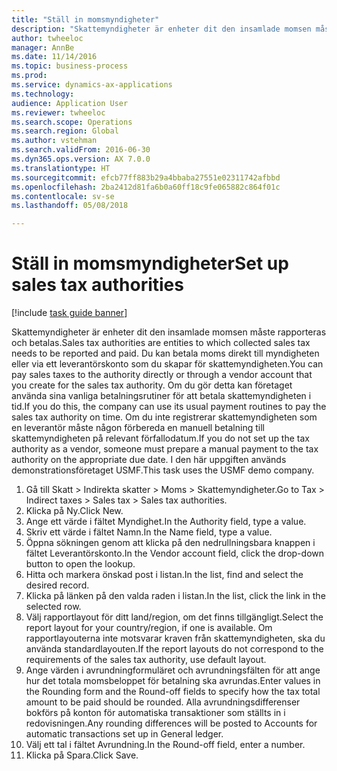 ```yaml
--- 
title: "Ställ in momsmyndigheter"
description: "Skattemyndigheter är enheter dit den insamlade momsen måste rapporteras och betalas."
author: twheeloc
manager: AnnBe
ms.date: 11/14/2016
ms.topic: business-process
ms.prod: 
ms.service: dynamics-ax-applications
ms.technology: 
audience: Application User
ms.reviewer: twheeloc
ms.search.scope: Operations
ms.search.region: Global
ms.author: vstehman
ms.search.validFrom: 2016-06-30
ms.dyn365.ops.version: AX 7.0.0
ms.translationtype: HT
ms.sourcegitcommit: efcb77ff883b29a4bbaba27551e02311742afbbd
ms.openlocfilehash: 2ba2412d81fa6b0a60ff18c9fe065882c864f01c
ms.contentlocale: sv-se
ms.lasthandoff: 05/08/2018

---
```

# <a name="set-up-sales-tax-authorities"></a><span data-ttu-id="38302-103">Ställ in momsmyndigheter</span><span class="sxs-lookup"><span data-stu-id="38302-103">Set up sales tax authorities</span></span>

[!include [task guide banner](../../includes/task-guide-banner.md)]

<span data-ttu-id="38302-104">Skattemyndigheter är enheter dit den insamlade momsen måste rapporteras och betalas.</span><span class="sxs-lookup"><span data-stu-id="38302-104">Sales tax authorities are entities to which collected sales tax needs to be reported and paid.</span></span> <span data-ttu-id="38302-105">Du kan betala moms direkt till myndigheten eller via ett leverantörskonto som du skapar för skattemyndigheten.</span><span class="sxs-lookup"><span data-stu-id="38302-105">You can pay sales taxes to the authority directly or through a vendor account that you create for the sales tax authority.</span></span> <span data-ttu-id="38302-106">Om du gör detta kan företaget använda sina vanliga betalningsrutiner för att betala skattemyndigheten i tid.</span><span class="sxs-lookup"><span data-stu-id="38302-106">If you do this, the company can use its usual payment routines to pay the sales tax authority on time.</span></span> <span data-ttu-id="38302-107">Om du inte registrerar skattemyndigheten som en leverantör måste någon förbereda en manuell betalning till skattemyndigheten på relevant förfallodatum.</span><span class="sxs-lookup"><span data-stu-id="38302-107">If you do not set up the tax authority as a vendor, someone must prepare a manual payment to the tax authority on the appropriate due date.</span></span> <span data-ttu-id="38302-108">I den här uppgiften används demonstrationsföretaget USMF.</span><span class="sxs-lookup"><span data-stu-id="38302-108">This task uses the USMF demo company.</span></span>

1. <span data-ttu-id="38302-109">Gå till Skatt > Indirekta skatter > Moms > Skattemyndigheter.</span><span class="sxs-lookup"><span data-stu-id="38302-109">Go to Tax > Indirect taxes > Sales tax > Sales tax authorities.</span></span>
2. <span data-ttu-id="38302-110">Klicka på Ny.</span><span class="sxs-lookup"><span data-stu-id="38302-110">Click New.</span></span>
3. <span data-ttu-id="38302-111">Ange ett värde i fältet Myndighet.</span><span class="sxs-lookup"><span data-stu-id="38302-111">In the Authority field, type a value.</span></span>
4. <span data-ttu-id="38302-112">Skriv ett värde i fältet Namn.</span><span class="sxs-lookup"><span data-stu-id="38302-112">In the Name field, type a value.</span></span>
5. <span data-ttu-id="38302-113">Öppna sökningen genom att klicka på den nedrullningsbara knappen i fältet Leverantörskonto.</span><span class="sxs-lookup"><span data-stu-id="38302-113">In the Vendor account field, click the drop-down button to open the lookup.</span></span>
6. <span data-ttu-id="38302-114">Hitta och markera önskad post i listan.</span><span class="sxs-lookup"><span data-stu-id="38302-114">In the list, find and select the desired record.</span></span>
7. <span data-ttu-id="38302-115">Klicka på länken på den valda raden i listan.</span><span class="sxs-lookup"><span data-stu-id="38302-115">In the list, click the link in the selected row.</span></span>
8. <span data-ttu-id="38302-116">Välj rapportlayout för ditt land/region, om det finns tillgängligt.</span><span class="sxs-lookup"><span data-stu-id="38302-116">Select the report layout for your country/region, if one is available.</span></span> <span data-ttu-id="38302-117">Om rapportlayouterna inte motsvarar kraven från skattemyndigheten, ska du använda standardlayouten.</span><span class="sxs-lookup"><span data-stu-id="38302-117">If the report layouts do not correspond to the requirements of the sales tax authority, use default layout.</span></span>
9. <span data-ttu-id="38302-118">Ange värden i avrundningformuläret och avrundningsfälten för att ange hur det totala momsbeloppet för betalning ska avrundas.</span><span class="sxs-lookup"><span data-stu-id="38302-118">Enter values in the Rounding form and the Round-off fields to specify how the tax total amount to be paid should be rounded.</span></span> <span data-ttu-id="38302-119">Alla avrundningsdifferenser bokförs på konton för automatiska transaktioner som ställts in i redovisningen.</span><span class="sxs-lookup"><span data-stu-id="38302-119">Any rounding differences will be posted to Accounts for automatic transactions set up in General ledger.</span></span>
10. <span data-ttu-id="38302-120">Välj ett tal i fältet Avrundning.</span><span class="sxs-lookup"><span data-stu-id="38302-120">In the Round-off field, enter a number.</span></span>
11. <span data-ttu-id="38302-121">Klicka på Spara.</span><span class="sxs-lookup"><span data-stu-id="38302-121">Click Save.</span></span>


